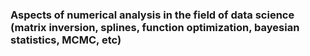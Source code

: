 ### Aspects of numerical analysis in the field of data science (matrix inversion, splines, function optimization, bayesian statistics, MCMC, etc)
